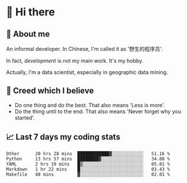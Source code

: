 # 👋 Hi there

## :speech_balloon: About me

An informal developer. In Chinese, I'm called it as '野生的程序员'.

In fact, _development_ is not my main work. It's my hobby.

Actually, I'm a data scientist, especially in geographic data mining.

## :see_no_evil: Creed which I believe

- Do one thing and do the best. That also means 'Less is more'.
- Do the thing until to the end. That also means 'Never forget why you started'.

## :chart_with_upwards_trend: Last 7 days my coding stats

<!--START_SECTION:waka-->
```text
Other      20 hrs 28 mins  ████████████▓░░░░░░░░░░░░   51.16 % 
Python     13 hrs 57 mins  ████████▓░░░░░░░░░░░░░░░░   34.88 % 
YAML       2 hrs 19 mins   █▒░░░░░░░░░░░░░░░░░░░░░░░   05.81 % 
Markdown   1 hr 22 mins    █░░░░░░░░░░░░░░░░░░░░░░░░   03.43 % 
Makefile   48 mins         ▓░░░░░░░░░░░░░░░░░░░░░░░░   02.01 % 
```
<!--END_SECTION:waka-->
